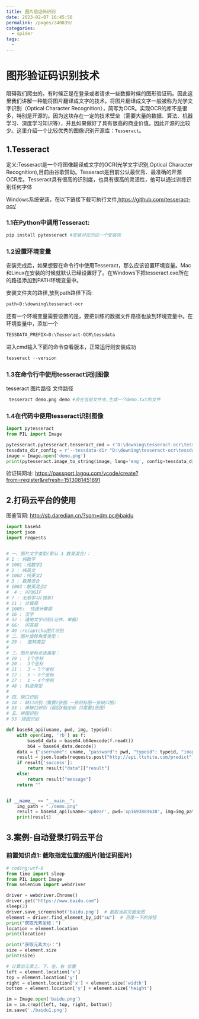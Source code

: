 ```yaml
---
title: 图片验证码识别
date: 2023-02-07 16:45:50
permalink: /pages/340839/
categories:
  - spider
tags:
  - 
---
```

# 图形验证码识别技术

阻碍我们爬⾍的。有时候正是在登录或者请求⼀些数据时候的图形验证码。因此这⾥我们讲解⼀种能将图⽚翻译成⽂字的技术。将图⽚翻译成⽂字⼀般被称为光学⽂字识别（Optical Character Recognition），简写为OCR。实现OCR的库不是很多，特别是开源的。因为这块存在⼀定的技术壁垒（需要⼤量的数据、算法、机器学习、深度学习知识等），并且如果做好了具有很⾼的商业价值。因此开源的⽐较少。这⾥介绍⼀个⽐较优秀的图像识别开源库：`Tesseract`。

## 1.Tesseract

定义:Tesseract是⼀个将图像翻译成⽂字的OCR(光学⽂字识别,Optical Character Recognition),⽬前由⾕歌赞助。Tesseract是⽬前公认最优秀、最准确的开源OCR库。Tesseract具有很⾼的识别度，也具有很⾼的灵活性，他可以通过训练识别任何字体

Windows系统安装，在以下链接下载可执⾏⽂件,https://github.com/tesseract-ocr/

### 1.1在Python中调⽤Tesseract: 

```python
pip install pytesseract #安装对应的这一个安装包
```

### 1.2设置环境变量

安装完成后，如果想要在命令⾏中使⽤Tesseract，那么应该设置环境变量。Mac和Linux在安装的时候就默认已经设置好了。在Windows下把tesseract.exe所在的路径添加到PATH环境变量中。

安装文件夹的路径,放到path路径下面: 

```python
path=D:\downing\tesseract-ocr
```

还有⼀个环境变量需要设置的是，要把训练的数据⽂件路径也放到环境变量中。在环境变量中，添加⼀个

```python
TESSDATA_PREFIX=D:\Tesseract-OCR\tessdata
```

进⼊cmd输⼊下⾯的命令查看版本，正常运⾏则安装成功

```python
tesseract --version
```

### 1.3在命令⾏中使⽤tesseract识别图像

tesseract 图⽚路径 ⽂件路径

```python
 tesseract demo.png demo #会在当前文件夹,生成一个demo.txt的文件
```

### 1.4在代码中使⽤tesseract识别图像

```python
import pytesseract
from PIL import Image

pytesseract.pytesseract.tesseract_cmd = r'D:\downing\tesseract-ocr\tesseract.exe'
tessdata_dir_config = r'--tessdata-dir "D:\downing\tesseract-ocr\tessdata"'
image = Image.open('demo.png')
print(pytesseract.image_to_string(image, lang='eng', config=tessdata_dir_config))
```

验证码网址: https://passport.lagou.com/vcode/create?from=register&refresh=1513081451891

## 2.打码云平台的使用

图鉴官网: http://sb.daredian.cn/?spm=dm.pc@baidu

```python
import base64
import json
import requests


# 一、图片文字类型(默认 3 数英混合)：
# 1 : 纯数字
# 1001：纯数字2
# 2 : 纯英文
# 1002：纯英文2
# 3 : 数英混合
# 1003：数英混合2
#  4 : 闪动GIF
# 7 : 无感学习(独家)
# 11 : 计算题
# 1005:  快速计算题
# 16 : 汉字
# 32 : 通用文字识别(证件、单据)
# 66:  问答题
# 49 :recaptcha图片识别
# 二、图片旋转角度类型：
# 29 :  旋转类型
#
# 三、图片坐标点选类型：
# 19 :  1个坐标
# 20 :  3个坐标
# 21 :  3 ~ 5个坐标
# 22 :  5 ~ 8个坐标
# 27 :  1 ~ 4个坐标
# 48 : 轨迹类型
#
# 四、缺口识别
# 18 : 缺口识别（需要2张图 一张目标图一张缺口图）
# 33 : 单缺口识别（返回X轴坐标 只需要1张图）
# 五、拼图识别
# 53：拼图识别

def base64_api(uname, pwd, img, typeid):
    with open(img, 'rb') as f:
        base64_data = base64.b64encode(f.read())
        b64 = base64_data.decode()
    data = {"username": uname, "password": pwd, "typeid": typeid, "image": b64}
    result = json.loads(requests.post("http://api.ttshitu.com/predict", json=data).text)
    if result['success']:
        return result["data"]["result"]
    else:
        return result["message"]
    return ""


if __name__ == "__main__":
    img_path = "./demo.png"
    result = base64_api(uname='xpBear', pwd='xp1693889638', img=img_path, typeid=3)
    print(result)
```

## 3.案例-自动登录打码云平台

### 前置知识点1: 截取指定位置的图片(验证码图片)

```python
# coding:utf-8
from time import sleep
from PIL import Image
from selenium import webdriver

driver = webdriver.Chrome()
driver.get("https://www.baidu.com")
sleep(2)
driver.save_screenshot('baidu.png')  # 截取当前页面全图
element = driver.find_element_by_id("su")  # 百度一下的按钮
print("获取元素坐标：")
location = element.location
print(location)

print("获取元素大小：")
size = element.size
print(size)

# 计算出元素上、下、左、右 位置
left = element.location['x']
top = element.location['y']
right = element.location['x'] + element.size['width']
bottom = element.location['y'] + element.size['height']

im = Image.open('baidu.png')
im = im.crop((left, top, right, bottom))
im.save('./baidu1.png')
```

